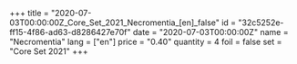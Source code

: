 +++
title = "2020-07-03T00:00:00Z_Core_Set_2021_Necromentia_[en]_false"
id = "32c5252e-ff15-4f86-ad63-d8286427e70f"
date = "2020-07-03T00:00:00Z"
name = "Necromentia"
lang = ["en"]
price = "0.40"
quantity = 4
foil = false
set = "Core Set 2021"
+++
